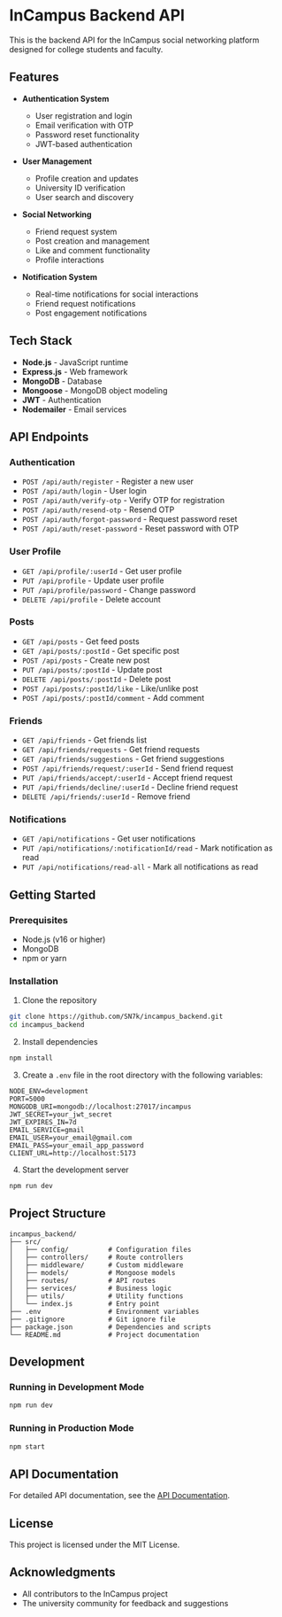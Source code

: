 # InCampus Backend API

This is the backend API for the InCampus social networking platform designed for college students and faculty.

## Features

- **Authentication System**
  - User registration and login
  - Email verification with OTP
  - Password reset functionality
  - JWT-based authentication

- **User Management**
  - Profile creation and updates
  - University ID verification
  - User search and discovery

- **Social Networking**
  - Friend request system
  - Post creation and management
  - Like and comment functionality
  - Profile interactions

- **Notification System**
  - Real-time notifications for social interactions
  - Friend request notifications
  - Post engagement notifications

## Tech Stack

- **Node.js** - JavaScript runtime
- **Express.js** - Web framework
- **MongoDB** - Database
- **Mongoose** - MongoDB object modeling
- **JWT** - Authentication
- **Nodemailer** - Email services

## API Endpoints

### Authentication
- `POST /api/auth/register` - Register a new user
- `POST /api/auth/login` - User login
- `POST /api/auth/verify-otp` - Verify OTP for registration
- `POST /api/auth/resend-otp` - Resend OTP
- `POST /api/auth/forgot-password` - Request password reset
- `POST /api/auth/reset-password` - Reset password with OTP

### User Profile
- `GET /api/profile/:userId` - Get user profile
- `PUT /api/profile` - Update user profile
- `PUT /api/profile/password` - Change password
- `DELETE /api/profile` - Delete account

### Posts
- `GET /api/posts` - Get feed posts
- `GET /api/posts/:postId` - Get specific post
- `POST /api/posts` - Create new post
- `PUT /api/posts/:postId` - Update post
- `DELETE /api/posts/:postId` - Delete post
- `POST /api/posts/:postId/like` - Like/unlike post
- `POST /api/posts/:postId/comment` - Add comment

### Friends
- `GET /api/friends` - Get friends list
- `GET /api/friends/requests` - Get friend requests
- `GET /api/friends/suggestions` - Get friend suggestions
- `POST /api/friends/request/:userId` - Send friend request
- `PUT /api/friends/accept/:userId` - Accept friend request
- `PUT /api/friends/decline/:userId` - Decline friend request
- `DELETE /api/friends/:userId` - Remove friend

### Notifications
- `GET /api/notifications` - Get user notifications
- `PUT /api/notifications/:notificationId/read` - Mark notification as read
- `PUT /api/notifications/read-all` - Mark all notifications as read

## Getting Started

### Prerequisites
- Node.js (v16 or higher)
- MongoDB
- npm or yarn

### Installation

1. Clone the repository
```bash
git clone https://github.com/SN7k/incampus_backend.git
cd incampus_backend
```

2. Install dependencies
```bash
npm install
```

3. Create a `.env` file in the root directory with the following variables:
```
NODE_ENV=development
PORT=5000
MONGODB_URI=mongodb://localhost:27017/incampus
JWT_SECRET=your_jwt_secret
JWT_EXPIRES_IN=7d
EMAIL_SERVICE=gmail
EMAIL_USER=your_email@gmail.com
EMAIL_PASS=your_email_app_password
CLIENT_URL=http://localhost:5173
```

4. Start the development server
```bash
npm run dev
```

## Project Structure

```
incampus_backend/
├── src/
│   ├── config/          # Configuration files
│   ├── controllers/     # Route controllers
│   ├── middleware/      # Custom middleware
│   ├── models/          # Mongoose models
│   ├── routes/          # API routes
│   ├── services/        # Business logic
│   ├── utils/           # Utility functions
│   └── index.js         # Entry point
├── .env                 # Environment variables
├── .gitignore           # Git ignore file
├── package.json         # Dependencies and scripts
└── README.md            # Project documentation
```

## Development

### Running in Development Mode
```bash
npm run dev
```

### Running in Production Mode
```bash
npm start
```

## API Documentation

For detailed API documentation, see the [API Documentation](https://documenter.getpostman.com/view/12345678/incampus-api/abcdefg).

## License

This project is licensed under the MIT License.

## Acknowledgments

- All contributors to the InCampus project
- The university community for feedback and suggestions
